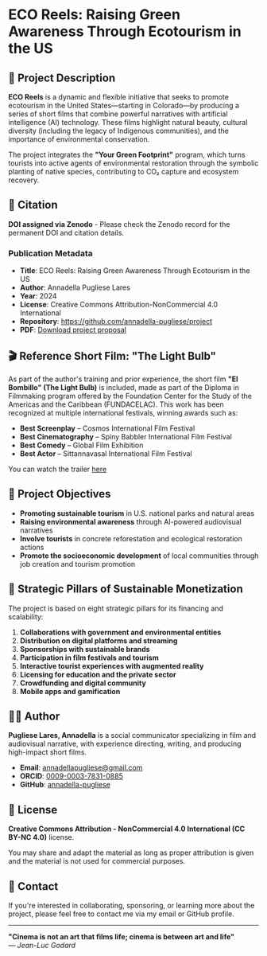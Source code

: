 # ECO Reels: Raising Green Awareness Through Ecotourism in the US

## 📌 Project Description

**ECO Reels** is a dynamic and flexible initiative that seeks to promote ecotourism in the United States—starting in Colorado—by producing a series of short films that combine powerful narratives with artificial intelligence (AI) technology. These films highlight natural beauty, cultural diversity (including the legacy of Indigenous communities), and the importance of environmental conservation.

The project integrates the **"Your Green Footprint"** program, which turns tourists into active agents of environmental restoration through the symbolic planting of native species, contributing to CO₂ capture and ecosystem recovery.

## 📖 Citation

**DOI assigned via Zenodo** - Please check the Zenodo record for the permanent DOI and citation details.

### Publication Metadata
- **Title**: ECO Reels: Raising Green Awareness Through Ecotourism in the US
- **Author**: Annadella Pugliese Lares
- **Year**: 2024
- **License**: Creative Commons Attribution-NonCommercial 4.0 International
- **Repository**: https://github.com/annadella-pugliese/project
- **PDF**: [Download project proposal](eco_reels_raising_green_awareness_through_ecotourism_in_the_us.pdf)

## 🎬 Reference Short Film: "The Light Bulb"

As part of the author's training and prior experience, the short film **"El Bombillo" (The Light Bulb)** is included, made as part of the Diploma in Filmmaking program offered by the Foundation Center for the Study of the Americas and the Caribbean (FUNDACELAC). This work has been recognized at multiple international festivals, winning awards such as:

- **Best Screenplay** – Cosmos International Film Festival
- **Best Cinematography** – Spiny Babbler International Film Festival
- **Best Comedy** – Global Film Exhibition
- **Best Actor** – Sittannavasal International Film Festival

You can watch the trailer [here](https://www.youtube.com/watch?v=xiZx5rCjIx0)

## 🎯 Project Objectives

- **Promoting sustainable tourism** in U.S. national parks and natural areas
- **Raising environmental awareness** through AI-powered audiovisual narratives
- **Involve tourists** in concrete reforestation and ecological restoration actions
- **Promote the socioeconomic development** of local communities through job creation and tourism promotion

## 🧠 Strategic Pillars of Sustainable Monetization

The project is based on eight strategic pillars for its financing and scalability:

1. **Collaborations with government and environmental entities**
2. **Distribution on digital platforms and streaming**
3. **Sponsorships with sustainable brands**
4. **Participation in film festivals and tourism**
5. **Interactive tourist experiences with augmented reality**
6. **Licensing for education and the private sector**
7. **Crowdfunding and digital community**
8. **Mobile apps and gamification**

## 👩‍💻 Author

**Pugliese Lares, Annadella** is a social communicator specializing in film and audiovisual narrative, with experience directing, writing, and producing high-impact short films.

- **Email**: [annadellapugliese@gmail.com](mailto:annadellapugliese@gmail.com)
- **ORCID**: [0009-0003-7831-0885](https://orcid.org/0009-0003-7831-0885)
- **GitHub**: [annadella-pugliese](https://github.com/annadella-pugliese)

## 📜 License

**Creative Commons Attribution - NonCommercial 4.0 International (CC BY-NC 4.0)** license.

You may share and adapt the material as long as proper attribution is given and the material is not used for commercial purposes.

## 📩 Contact

If you're interested in collaborating, sponsoring, or learning more about the project, please feel free to contact me via my email or GitHub profile.

---

**"Cinema is not an art that films life; cinema is between art and life"**  
*— Jean-Luc Godard*